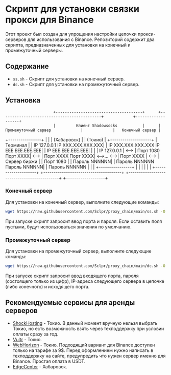 # Скрипт для установки связки прокси для Binance

Этот проект был создан для упрощения настройки цепочки прокси-серверов для использования с Binance.
Репозиторий содержит два скрипта, предназначенных для установки на конечный и промежуточный серверы.

## Содержание

- `ss.sh` - Скрипт для установки на конечный сервер.
- `dc.sh` - Скрипт для установки на промежуточный сервер.

## Установка


                         +--------------------------------------+      +--------------------------------------------+             +-------------------+      
                         |         Клиент Shadowsocks           |      |           Промежуточный сервер             |             |   Конечный сервер |      
+----------------+       |                                      |      |               (Хабаровск)                  |             |       (Токио)     |      +--------------------+
|   Терминал     |       | IP 127.0.0.1       IP XXX.XXX.XXX.XXX|      | IP XXX.XXX.XXX.XXX       IP EEE.EEE.EEE.EEE|             | IP EEE.EEE.EEE.EEE|      |                    |
| IP 127.0.0.1   | <-->  | Порт 1080                   Порт XXXX| <--> | Порт XXXX                         Порт XXXX| <-->... <-->| Порт XXXX         | <--> |    Cервер биржи    |
| Порт 1080      |       |                         Пароль NNNNNN|      | Пароль NNNNNN                 Пароль NNNNNN|             | Пароль NNNNNN     |      |                    |
+----------------+       |                                      |      |                                            |             |                   |      +--------------------+
                         +--------------------------------------+      +--------------------------------------------+             +-------------------+
                                                                                

### Конечный сервер

Для установки на конечный сервер, выполните следующие команды:

```bash
wget https://raw.githubusercontent.com/Sclpr/proxy_chain/main/ss.sh -O ss.sh && bash ss.sh
```

При запуске скрипт запросит ввод порта и пароля. Если оставить поля пустыми, будут использоваться значения по умолчанию.

###  Промежуточный сервер
Для установки на промежуточный сервер, выполните следующие команды:

```bash
wget https://raw.githubusercontent.com/Sclpr/proxy_chain/main/dc.sh -O dc.sh && bash dc.sh
```

При запуске скрипт запросит ввод входящего порта, пароля (состоящего только из цифр), IP-адреса следующего сервера в цепочке (либо конечного) и исходящего порта.


## Рекомендуемые сервисы для аренды серверов

- [ShockHosting](https://shockhosting.com/portal/aff.php?aff=1184) - Токио. В данный момент вручную нельзя выбрать Токио, но есть возможность взять через техподдержку при условии оплаты сразу за год.
- [Vultr](https://www.vultr.com/?ref=9635843) - Токио.
- [WebHorizon](https://clients.webhorizon.net/?affid=93) - Токио. Подходящий вариант для Binance доступен только на тарифе за 9$. Перед оформлением нужно написать в техподдержку на сайте, предупредить что нужен сервер именно для Binance. Простая оплата в USDT.
- [EdgeCenter](https://edgecenter.ru/hosting/price/vds?from=14840289) - Хабаровск.
